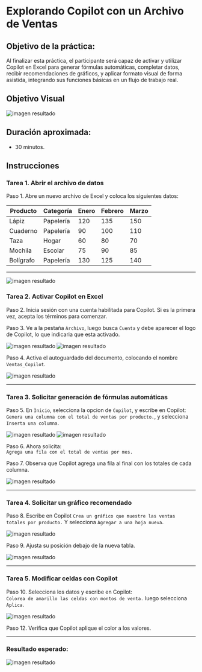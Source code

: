 # Explorando Copilot con un Archivo de Ventas

## Objetivo de la práctica:

Al finalizar esta práctica, el participante será capaz de activar y utilizar Copilot en Excel para generar fórmulas automáticas, completar datos, recibir recomendaciones de gráficos, y aplicar formato visual de forma asistida, integrando sus funciones básicas en un flujo de trabajo real.

## Objetivo Visual

![imagen resultado](../images/cap8_obj.png)

## Duración aproximada:
- 30 minutos.

## Instrucciones

### Tarea 1. **Abrir el archivo de datos**

Paso 1. Abre un nuevo archivo de Excel y coloca los siguientes datos:

| Producto   | Categoría   | Enero | Febrero | Marzo |
|------------|-------------|--------|----------|--------|
| Lápiz      | Papelería   | 120    | 135      | 150    |
| Cuaderno   | Papelería   | 90     | 100      | 110    |
| Taza       | Hogar       | 60     | 80       | 70     |
| Mochila    | Escolar     | 75     | 90       | 85     |
| Bolígrafo  | Papelería   | 130    | 125      | 140    |

---

![imagen resultado](../images/cap8_1.png)

### Tarea 2. **Activar Copilot en Excel**

Paso 2. Inicia sesión con una cuenta habilitada para Copilot. Si es la primera vez, acepta los términos para comenzar.

Paso 3. Ve a la pestaña `Archivo`, luego busca `Cuenta` y debe aparecer el logo de Copilot, lo que indicaria que esta activado.

![imagen resultado](../images/cap8_2.png)
![imagen resultado](../images/cap8_3.png)

Paso 4. Activa el autoguardado del documento, colocando el nombre `Ventas_Copilot`.

![imagen resultado](../images/cap8_4.png)

---

### Tarea 3. **Solicitar generación de fórmulas automáticas**

Paso 5. En `Inicio`, selecciona la opcion de `Copilot`, y escribe en Copilot:  
`Genera una columna con el total de ventas por producto.`, y selecciona `Inserta una columna`.

![imagen resultado](../images/cap8_5.png)
![imagen resultado](../images/cap8_6.png)

Paso 6. Ahora solicita:  
`Agrega una fila con el total de ventas por mes.`

Paso 7. Observa que Copilot agrega una fila al final con los totales de cada columna.

![imagen resultado](../images/cap8_7.png)

---

### Tarea 4. **Solicitar un gráfico recomendado**

Paso 8. Escribe en Copilot `Crea un gráfico que muestre las ventas totales por producto.`
Y selecciona `Agregar a una hoja nueva`.

![imagen resultado](../images/cap8_8.png)

Paso 9. Ajusta su posición debajo de la nueva tabla.

![imagen resultado](../images/cap8_9.png)

---

### Tarea 5. **Modificar celdas con Copilot**

Paso 10. Selecciona los datos y escribe en Copilot:  
`Colorea de amarillo las celdas con montos de venta.` luego selecciona `Aplica`.

![imagen resultado](../images/cap8_10.png)

Paso 12. Verifica que Copilot aplique el color a los valores.

---

### Resultado esperado:

![imagen resultado](../images/cap8_resultado.png)
